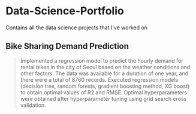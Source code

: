 # Data-Science-Portfolio
Contains all the data science projects that I've worked on

## Bike Sharing Demand Prediction

> Implemented a regression model to predict the hourly demand for rental bikes in the city of Seoul based on the weather conditions and other factors.
> The data was available for a duration of one year, and there were a total of 8760 records.
> Executed regression models (decision tree, random forests, gradient boosting method, XG boost) to obtain optimal values of R2 and RMSE.
> Optimal hyperparameters were obtained after hyperparameter tuning using grid search cross validation.
